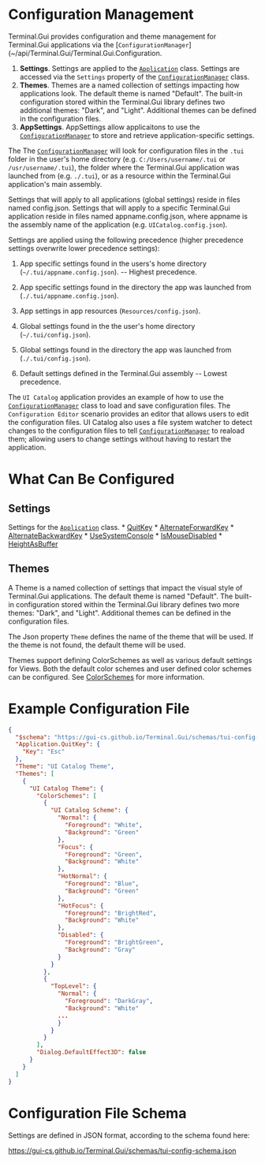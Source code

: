 # Configuration Management

Terminal.Gui provides configuration and theme management for Terminal.Gui applications via the [`ConfigurationManager`](~/api/Terminal.Gui/Terminal.Gui.Configuration.

1) **Settings**. Settings are applied to the [`Application`](~/api/Terminal.Gui/Terminal.Gui.Application.yml) class. Settings are accessed via the `Settings` property of the [`ConfigurationManager`](~/api/Terminal.Gui/Terminal.Gui.Configuration.ConfigurationManager.yml) class.
2) **Themes**. Themes are a named collection of settings impacting how applications look. The default theme is named "Default". The built-in configuration stored within the Terminal.Gui library defines two additional themes: "Dark", and "Light". Additional themes can be defined in the configuration files.
3) **AppSettings**. AppSettings allow applicaitons to use the  [`ConfigurationManager`](~/api/Terminal.Gui/Terminal.Gui.Configuration.ConfigurationManager.yml) to store and retrieve application-specific settings.

The The [`ConfigurationManager`](~/api/Terminal.Gui/Terminal.Gui.Configuration.ConfigurationManager.yml) will look for configuration files in the `.tui` folder in the user's home directory (e.g. `C:/Users/username/.tui` or `/usr/username/.tui`), the folder where the Terminal.Gui application was launched from (e.g. `./.tui`), or as a resource within the Terminal.Gui application's main assembly.

Settings that will apply to all applications (global settings) reside in files named config.json. Settings that will apply to a specific Terminal.Gui application reside in files named appname.config.json, where appname is the assembly name of the application (e.g. `UICatalog.config.json`).

Settings are applied using the following precedence (higher precedence settings overwrite lower precedence settings):

1. App specific settings found in the users's home directory (`~/.tui/appname.config.json`). -- Highest precedence.

2. App specific settings found in the directory the app was launched from (`./.tui/appname.config.json`).

3. App settings in app resources (`Resources/config.json`).

4. Global settings found in the the user's home directory (`~/.tui/config.json`).

5. Global settings found in the directory the app was launched from (`./.tui/config.json`).

6. Default settings defined in the Terminal.Gui assembly -- Lowest precedence.

The `UI Catalog` application provides an example of how to use the [`ConfigurationManager`](~/api/Terminal.Gui/Terminal.Gui.Configuration.ConfigurationManager.yml) class to load and save configuration files. The `Configuration Editor` scenario provides an editor that allows users to edit the configuration files. UI Catalog also uses a file system watcher to detect changes to the configuration files to tell [`ConfigurationManager`](~/api/Terminal.Gui/Terminal.Gui.Configuration.ConfigurationManager.yml) to reaload them; allowing users to change settings without having to restart the application.

# What Can Be Configured

## Settings

Settings for the [`Application`](~/api/Terminal.Gui/Terminal.Gui.Application.yml) class.
    * [QuitKey](~/api/Terminal.Gui/Terminal.Gui.Application.yml#QuitKey)
    * [AlternateForwardKey](~/api/Terminal.Gui/Terminal.Gui.Application.yml#AlternateForwardKey)
    * [AlternateBackwardKey](~/api/Terminal.Gui/Terminal.Gui.Application.yml#AlternateBackwardKey)
    * [UseSystemConsole](~/api/Terminal.Gui/Terminal.Gui.Application.yml#UseSystemConsole)
    * [IsMouseDisabled](~/api/Terminal.Gui/Terminal.Gui.Application.yml#IsMouseDisabled)
    * [HeightAsBuffer](~/api/Terminal.Gui/Terminal.Gui.Application.yml#HeightAsBuffer)

## Themes

A Theme is a named collection of settings that impact the visual style of Terminal.Gui applications. The default theme is named "Default". The built-in configuration stored within the Terminal.Gui library defines two more themes: "Dark", and "Light". Additional themes can be defined in the configuration files. 

The Json property `Theme` defines the name of the theme that will be used. If the theme is not found, the default theme will be used.

Themes support defining ColorSchemes as well as various default settings for Views. Both the default color schemes and user defined color schemes can be configured. See [ColorSchemes](~/api/Terminal.Gui/Terminal.Gui.Colors.yml) for more information.

# Example Configuration File

```json
{
  "$schema": "https://gui-cs.github.io/Terminal.Gui/schemas/tui-config-schema.json",
  "Application.QuitKey": {
    "Key": "Esc"
  },
  "Theme": "UI Catalog Theme",
  "Themes": [
    {
      "UI Catalog Theme": {
        "ColorSchemes": [
          {
            "UI Catalog Scheme": {
              "Normal": {
                "Foreground": "White",
                "Background": "Green"
              },
              "Focus": {
                "Foreground": "Green",
                "Background": "White"
              },
              "HotNormal": {
                "Foreground": "Blue",
                "Background": "Green"
              },
              "HotFocus": {
                "Foreground": "BrightRed",
                "Background": "White"
              },
              "Disabled": {
                "Foreground": "BrightGreen",
                "Background": "Gray"
              }
            }
          },
          {
            "TopLevel": {
              "Normal": {
                "Foreground": "DarkGray",
                "Background": "White"
              ...
              }
            }
          }
        ],
        "Dialog.DefaultEffect3D": false
      }
    }
  ]
}
```

# Configuration File Schema

Settings are defined in JSON format, according to the schema found here: 

https://gui-cs.github.io/Terminal.Gui/schemas/tui-config-schema.json
